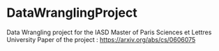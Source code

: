 # DataWranglingProject
Data Wrangling project for the IASD Master of Paris Sciences et Lettres University
Paper of the project : https://arxiv.org/abs/cs/0606075

